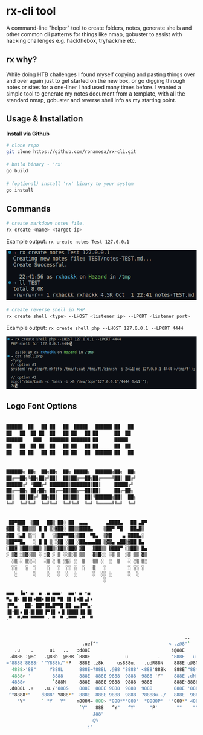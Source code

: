 # rx-cli tool

A command-line "helper" tool to create folders, notes, generate shells and other common cli patterns for things like nmap, gobuster to assist with hacking challenges e.g. hackthebox, tryhackme etc.

<!-- build badges go here -->
<!-- asciicinema goes here -->
<!-- toc -->

## rx why?

While doing HTB challenges I found myself copying and pasting things over and over again just to get started on the new box, or go digging through notes or sites for a one-liner I had used many times before. I wanted a simple tool to generate my notes document from a template, with all the standard nmap, gobuster and reverse shell info as my starting point.

<!-- tocstop -->

<!-- steps -->

## Usage & Installation

<!-- usage -->
**Install via Github**

```bash
# clone repo
git clone https://github.com/ronamosa/rx-cli.git

# build binary - 'rx'
go build

# (optional) install 'rx' binary to your system
go install
```
<!-- usagestop -->

## Commands

<!-- commands -->

```bash
# create markdown notes file.
rx create <name> <target-ip>
```

Example output: `rx create notes Test 127.0.0.1`

![rx-create-notes](docs/img/rx-create-notes.png)

```bash
# create reverse shell in PHP
rx create shell <type> --LHOST <listener ip> --LPORT <listener port>
```

Example output: `rx create shell php --LHOST 127.0.0.1 --LPORT 4444`

![rx-create-shell](docs/img/rx-create-shell-php.png)

## Logo Font Options

```bash

██████  ██   ██ ██   ██  █████   ██████ ██   ██ 
██   ██  ██ ██  ██   ██ ██   ██ ██      ██  ██  
██████    ███   ███████ ███████ ██      █████   
██   ██  ██ ██  ██   ██ ██   ██ ██      ██  ██  
██   ██ ██   ██ ██   ██ ██   ██  ██████ ██   ██ 
                                                

██████╗ ██╗  ██╗██╗  ██╗ █████╗  ██████╗██╗  ██╗
██╔══██╗╚██╗██╔╝██║  ██║██╔══██╗██╔════╝██║ ██╔╝
██████╔╝ ╚███╔╝ ███████║███████║██║     █████╔╝ 
██╔══██╗ ██╔██╗ ██╔══██║██╔══██║██║     ██╔═██╗ 
██║  ██║██╔╝ ██╗██║  ██║██║  ██║╚██████╗██║  ██╗
╚═╝  ╚═╝╚═╝  ╚═╝╚═╝  ╚═╝╚═╝  ╚═╝ ╚═════╝╚═╝  ╚═╝
                                                

 ██▀███  ▒██   ██▒ ██░ ██  ▄▄▄       ▄████▄   ██ ▄█▀
▓██ ▒ ██▒▒▒ █ █ ▒░▓██░ ██▒▒████▄    ▒██▀ ▀█   ██▄█▒ 
▓██ ░▄█ ▒░░  █   ░▒██▀▀██░▒██  ▀█▄  ▒▓█    ▄ ▓███▄░ 
▒██▀▀█▄   ░ █ █ ▒ ░▓█ ░██ ░██▄▄▄▄██ ▒▓▓▄ ▄██▒▓██ █▄ 
░██▓ ▒██▒▒██▒ ▒██▒░▓█▒░██▓ ▓█   ▓██▒▒ ▓███▀ ░▒██▒ █▄
░ ▒▓ ░▒▓░▒▒ ░ ░▓ ░ ▒ ░░▒░▒ ▒▒   ▓▒█░░ ░▒ ▒  ░▒ ▒▒ ▓▒
  ░▒ ░ ▒░░░   ░▒ ░ ▒ ░▒░ ░  ▒   ▒▒ ░  ░  ▒   ░ ░▒ ▒░
  ░░   ░  ░    ░   ░  ░░ ░  ░   ▒   ░        ░ ░░ ░ 
   ░      ░    ░   ░  ░  ░      ░  ░░ ░      ░  ░   
                                    ░               

▄▄▄  ▐▄• ▄  ▄ .▄ ▄▄▄·  ▄▄· ▄ •▄ 
▀▄ █· █▌█▌▪██▪▐█▐█ ▀█ ▐█ ▌▪█▌▄▌▪
▐▀▀▄  ·██· ██▀▐█▄█▀▀█ ██ ▄▄▐▀▀▄·
▐█•█▌▪▐█·█▌██▌▐▀▐█ ▪▐▌▐███▌▐█.█▌
.▀  ▀•▀▀ ▀▀▀▀▀ · ▀  ▀ ·▀▀▀ ·▀  ▀


                                                                  ..      
                            .uef^"                          < .z@8"`      
   .u    .      uL   ..   :d88E                              !@88E        
 .d88B :@8c   .@88b  @88R `888E             u           .    '888E   u    
="8888f8888r '"Y888k/"*P   888E .z8k     us888u.   .udR88N    888E u@8NL  
  4888>'88"     Y888L      888E~?888L .@88 "8888" <888'888k   888E`"88*"  
  4888> '        8888      888E  888E 9888  9888  9888 'Y"    888E .dN.   
  4888>          `888N     888E  888E 9888  9888  9888        888E~8888   
 .d888L .+    .u./"888&    888E  888E 9888  9888  9888        888E '888&  
 ^"8888*"    d888" Y888*"  888E  888E 9888  9888  ?8888u../   888E  9888. 
    "Y"      ` "Y   Y"    m888N= 888> "888*""888"  "8888P'  '"888*" 4888" 
                           `Y"   888   ^Y"   ^Y'     "P'       ""    ""   
                                J88"                                      
                                @%                                        
                              :"                                          
```
